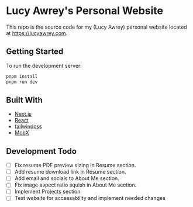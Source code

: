 # Lucy Awrey's Personal Website

This repo is the source code for my (Lucy Awrey) personal website located at https://lucyawrey.com.

## Getting Started

To run the development server:

```bash
pnpm install
pnpm run dev
```

## Built With

- [Next.js](https://nextjs.org)
- [React](https://react.dev)
- [tailwindcss](https://tailwindcss.com)
- [MobX](https://mobx.js.org)

## Development Todo

- [ ] Fix resume PDF preview sizing in Resume section.
- [ ] Add resume download link in Resume section.
- [ ] Add email and socials to About Me section.
- [ ] Fix image aspect ratio squish in About Me section.
- [ ] Implement Projects section
- [ ] Test website for accessability and implement needed changes
